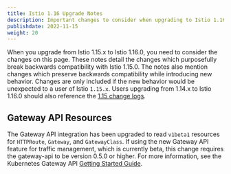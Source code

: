 ```yaml
---
title: Istio 1.16 Upgrade Notes
description: Important changes to consider when upgrading to Istio 1.16.0.
publishdate: 2022-11-15
weight: 20
---
```


When you upgrade from Istio 1.15.x to Istio 1.16.0, you need to consider the changes on this page.
These notes detail the changes which purposefully break backwards compatibility with Istio 1.15.0.
The notes also mention changes which preserve backwards compatibility while introducing new behavior.
Changes are only included if the new behavior would be unexpected to a user of Istio `1.15.x`.
Users upgrading from 1.14.x to Istio 1.16.0 should also reference the [1.15 change logs](/news/releases/1.15.x/announcing-1.15/change-notes/).

## Gateway API Resources

The Gateway API integration has been upgraded to read `v1beta1` resources for `HTTPRoute`, `Gateway`, and `GatewayClass`. If using the new Gateway API feature for traffic management, which is currently beta, this change requires the gateway-api to be version 0.5.0 or higher. For more information, see the Kubernetes Gateway API [Getting Started Guide](/docs/setup/additional-setup/getting-started).